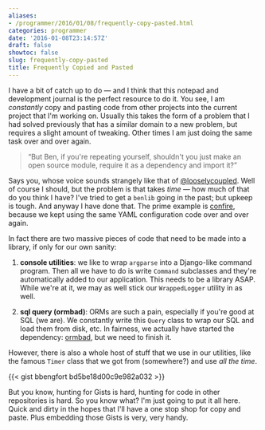 ```yaml
---
aliases:
- /programmer/2016/01/08/frequently-copy-pasted.html
categories: programmer
date: '2016-01-08T23:14:57Z'
draft: false
showtoc: false
slug: frequently-copy-pasted
title: Frequently Copied and Pasted
---
```


I have a bit of catch up to do &mdash; and I think that this notepad and development journal is the perfect resource to do it. You see, I am _constantly_ copy and pasting code from other projects into the current project that I'm working on. Usually this takes the form of a problem that I had solved previously that has a similar domain to a new problem, but requires a slight amount of tweaking. Other times I am just doing the same task over and over again.

> &ldquo;But Ben, if you're repeating yourself, shouldn't you just make an open source module, require it as a dependency and import it?&rdquo;

Says you, whose voice sounds strangely like that of [@looselycoupled](https://github.com/looselycoupled). Well of course I should, but the problem is that takes _time_ &mdash; how much of that do you think I have? I've tried to get a `benlib` going in the past; but upkeep is tough. And anyway I have done that. The prime example is [confire](https://github.com/bbengfort/confire), because we kept using the same YAML configuration code over and over again.

In fact there are two massive pieces of code that need to be made into a library, if only for our own sanity:

1. **console utilities**: we like to wrap `argparse` into a Django-like command program. Then all we have to do is write `Command` subclasses and they're automatically added to our application. This needs to be a library ASAP. While we're at it, we may as well stick our `WrappedLogger` utility in as well.

2. **sql query (ormbad)**: ORMs are such a pain, especially if you're good at SQL (we are). We constantly write this `Query` class to wrap our SQL and load them from disk, etc. In fairness, we actually have started the dependency: [ormbad](https://github.com/tipsybear/ormbad), but we need to finish it.

However, there is also a whole host of stuff that we use in our utilities, like the famous `Timer` class that we got from (somewhere?) and use _all the time_.

{{< gist bbengfort bd5be18d00c9e982a032 >}}

But you know, hunting for Gists is hard, hunting for code in other repositories is hard. So you know what? I'm just going to put it all here. Quick and dirty in the hopes that I'll have a one stop shop for copy and paste. Plus embedding those Gists is very, very handy.
